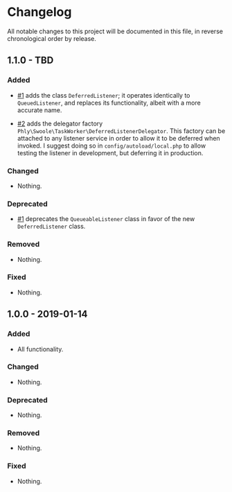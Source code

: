 # Changelog

All notable changes to this project will be documented in this file, in reverse chronological order by release.

## 1.1.0 - TBD

### Added

- [#1](https://github.com/phly/phly-swoole-taskworker/pull/1) adds the class `DeferredListener`; it operates identically to `QueuedListener`,
  and replaces its functionality, albeit with a more accurate name.

- [#2](https://github.com/phly/phly-swoole-taskworker/pull/2) adds the delegator factory `Phly\Swoole\TaskWorker\DeferredListenerDelegator`.
  This factory can be attached to any listener service in order to allow it to
  be deferred when invoked. I suggest doing so in `config/autoload/local.php` to
  allow testing the listener in development, but deferring it in production.

### Changed

- Nothing.

### Deprecated

- [#1](https://github.com/phly/phly-swoole-taskworker/pull/1) deprecates the `QueueableListener` class in favor of the new
  `DeferredListener` class.

### Removed

- Nothing.

### Fixed

- Nothing.

## 1.0.0 - 2019-01-14

### Added

- All functionality.

### Changed

- Nothing.

### Deprecated

- Nothing.

### Removed

- Nothing.

### Fixed

- Nothing.
